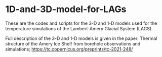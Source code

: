 # 1D-and-3D-model-for-LAGs

These are the codes and scripts for the 3-D and 1-D models used for the temperature simulations of the Lambert-Amery Glacial System (LAGS). 

Full description of the 3-D and 1-D models is given in the paper:
Thermal structure of the Amery Ice Shelf from borehole observations and simulations;
https://tc.copernicus.org/preprints/tc-2021-248/


